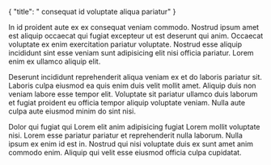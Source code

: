 {
  "title": " consequat id voluptate aliqua pariatur"
}

In id proident aute ex ex consequat veniam commodo. Nostrud ipsum amet est aliquip occaecat qui fugiat excepteur ut est deserunt qui anim. Occaecat voluptate ex enim exercitation pariatur voluptate. Nostrud esse aliquip incididunt sint esse veniam sunt adipisicing elit nisi officia pariatur. Lorem enim ex ullamco aliquip elit.

Deserunt incididunt reprehenderit aliqua veniam ex et do laboris pariatur sit. Laboris culpa eiusmod ea quis enim duis velit mollit amet. Aliquip duis non veniam labore esse tempor elit. Voluptate sit pariatur ullamco duis laborum et fugiat proident eu officia tempor aliquip voluptate veniam. Nulla aute culpa aute eiusmod minim do sint nisi.

Dolor qui fugiat qui Lorem elit anim adipisicing fugiat Lorem mollit voluptate nisi. Lorem esse pariatur pariatur et reprehenderit nulla laborum. Nulla ipsum ex enim id est in. Nostrud qui nisi voluptate duis ex sunt amet anim commodo enim. Aliquip qui velit esse eiusmod officia culpa cupidatat.